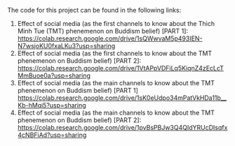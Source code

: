 The code for this project can be found in the following links: 

1. Effect of social media (as the first channels to know about the Thich Minh Tue (TMT) phenemenon on Buddism belief) [PART 1]: https://colab.research.google.com/drive/1sQWwvaM5p493IEN-N7wsjoKU0fxaLKu3?usp=sharing
2. Effect of social media (as the first channels to know about the TMT phenemenon on Buddism belief) [PART 2]: https://colab.research.google.com/drive/1VtAPpVDFiLq5KiqnZ4zEcLcTMmBuoe0a?usp=sharing
3. Effect of social media (as the main channels to know about the TMT phenemenon on Buddism belief) [PART 1] https://colab.research.google.com/drive/1sK0eUdpo34mPatVkHDa11b__Kb-hMqi5?usp=sharing
4. Effect of social media (as the main channels to know about the TMT phenemenon on Buddism belief) [PART 2]: https://colab.research.google.com/drive/1pvBsPBJw3Q4QIdYRUcDIsqfx4cNBFiAd?usp=sharing
